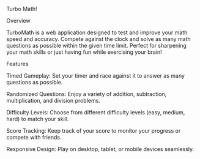 Turbo Math! 

Overview

TurboMath is a web application designed to test and improve your math speed and accuracy. Compete against the clock and solve as many math questions as possible within the given time limit. Perfect for sharpening your math skills or just having fun while exercising your brain!

Features

Timed Gameplay: Set your timer and race against it to answer as many questions as possible.

Randomized Questions: Enjoy a variety of addition, subtraction, multiplication, and division problems.

Difficulty Levels: Choose from different difficulty levels (easy, medium, hard) to match your skill.

Score Tracking: Keep track of your score to monitor your progress or compete with friends.

Responsive Design: Play on desktop, tablet, or mobile devices seamlessly.
